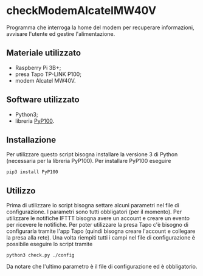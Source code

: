 # checkModemAlcatelMW40V
 Programma che interroga la home del modem per recuperare informazioni, avvisare l'utente ed gestire l'alimentazione.

## Materiale utilizzato
 - Raspberry Pi 3B+;
 - presa Tapo TP-LINK P100;
 - modem Alcatel MW40V.

## Software utilizzato
 - Python3;
 - libreria [PyP100](https://github.com/fishbigger/TapoP100).

## Installazione
Per utilizzare questo script bisogna installare la versione 3 di Python (necessaria per la libreria PyP100).
Per installare PyP100 eseguire
```
pip3 install PyP100
```

## Utilizzo
Prima di utilizzare lo script bisogna settare alcuni parametri nel file di configurazione. I parametri sono tutti obbligatori (per il momento). Per utilizzare le notifiche IFTTT bisogna avere un account e creare un evento per ricevere le notifiche. Per poter utilizzare la presa Tapo c'è bisogno di configurarla tramite l'app Tapo (quindi bisogna creare l'account e collegare la presa alla rete).
Una volta riempiti tutti i campi nel file di configurazione è possibile eseguire lo script tramite
```
python3 check.py ./config
```
Da notare che l'ultimo parametro è il file di configurazione ed è obbligatorio.

